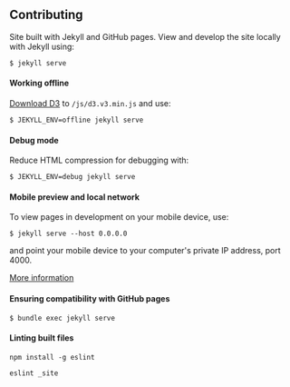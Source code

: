 ## Contributing

Site built with Jekyll and GitHub pages.
View and develop the site locally with Jekyll using:

`$ jekyll serve`

#### Working offline
[Download D3](https://d3js.org/) to `/js/d3.v3.min.js` and use:

`$ JEKYLL_ENV=offline jekyll serve`

#### Debug mode

Reduce HTML compression for debugging with:

`$ JEKYLL_ENV=debug jekyll serve`

#### Mobile preview and local network

To view pages in development on your mobile device, use:

`$ jekyll serve --host 0.0.0.0`

and point your mobile device to your computer's private IP address, port 4000.

[More information](http://stackoverflow.com/questions/28068378/how-to-access-localhost-on-mobile-when-using-jekyll)

#### Ensuring compatibility with GitHub pages

`$ bundle exec jekyll serve`

#### Linting built files

`npm install -g eslint`

`eslint _site`
